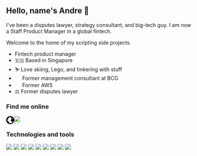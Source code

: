 ## Hello, name's Andre 👋

I've been a disputes lawyer, strategy consultant, and big-tech guy. I am now a Staff Product Manager in a global fintech.

Welcome to the home of my scripting side projects.

- Fintech product manager
- 🇸🇬 Based in Singapore
- ⛷️ Love skiing, Lego, and tinkering with stuff
- <img src='https://www.bcg.com/favicon.ico' height='16' width='16'> Former management consultant at BCG
- <img src='https://aws.amazon.com/favicon.ico' height='16' width='16'> Former AWS
- ⚖️ Former disputes lawyer

### Find me online
[<img align='left' alt='andrelow.sg' src='https://raw.githubusercontent.com/iconic/open-iconic/master/svg/globe.svg' height='22' width='22'>][website]
[<img align='left' alt='LinkedIn' src='https://cdn.jsdelivr.net/npm/simple-icons@5.9.0/icons/linkedin.svg' height='22' width='22'>][linkedin]
<br>

### Technologies and tools
![](https://img.shields.io/badge/OS-Ubuntu%20on%20WSL-informational?style=flat&logo=Ubuntu&logoColor=white&color=2bbc8a)
![](https://img.shields.io/badge/OS-Windows%2011-informational?style=flat&logo=Windows&logoColor=white&color=2bbc8a)
![](https://img.shields.io/badge/OS-macOS-informational?style=flat&logo=macOS&logoColor=white&color=2bbc8a)
![](https://img.shields.io/badge/Cloud-AWS-informational?style=flat&logo=Amazon%20AWS&logoColor=white&color=2bbc8a)
![](https://img.shields.io/badge/Editor-VS%20Code-informational?style=flat&logo=Visual%20Studio%20Code&logoColor=white&color=2bbc8a)
![](https://img.shields.io/badge/Shell-Fish-informational?style=flat&logo=Fish&logoColor=white&color=2bbc8a)
![](https://img.shields.io/badge/Language-Python-informational?style=flat&logo=Python&logoColor=white&color=2bbc8a)
![](https://img.shields.io/badge/Language-JavaScript-informational?style=flat&logo=JavaScript&logoColor=white&color=2bbc8a)
![](https://img.shields.io/badge/ML-PyTorch-informational?style=flat&logo=PyTorch&logoColor=white&color=2bbc8a)

[website]: https://www.andrelow.sg
[linkedin]: https://www.linkedin.com/in/andrelow/
